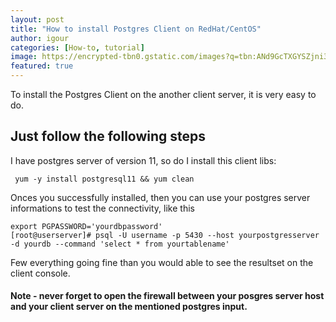 ```yaml
---
layout: post
title: "How to install Postgres Client on RedHat/CentOS"
author: igour
categories: [How-to, tutorial]
image: https://encrypted-tbn0.gstatic.com/images?q=tbn:ANd9GcTXGYSZjni3ITFDnUAOJMYl5-9dIrnsPZvgA8v9t8BzDI34LKHWmlmyRvytsw6cUwSKBag&usqp=CAU
featured: true
---
```

To install the Postgres Client on the another client server, it is very easy to do.

## Just follow the following steps
I have postgres server of version 11, so do I install this client libs:
```
 yum -y install postgresql11 && yum clean
```

Onces you successfully installed, then you can use your postgres server informations to test the connectivity, like this

```
export PGPASSWORD='yourdbpassword'
[root@userserver]# psql -U username -p 5430 --host yourpostgresserver -d yourdb --command 'select * from yourtablename'
```
Few everything going fine than you would able to see the resultset on the client console.

#### Note - never forget to open the firewall between your posgres server host and your client server on the mentioned postgres input.


